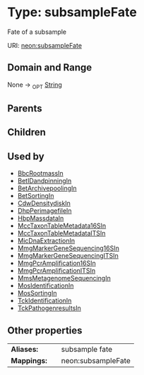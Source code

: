 
# Type: subsampleFate


Fate of a subsample

URI: [neon:subsampleFate](https://data.neonscience.org/subsampleFate)


## Domain and Range

None ->  <sub>OPT</sub> [String](types/String.md)

## Parents


## Children


## Used by

 * [BbcRootmassIn](BbcRootmassIn.md)
 * [BetIDandpinningIn](BetIDandpinningIn.md)
 * [BetArchivepoolingIn](BetArchivepoolingIn.md)
 * [BetSortingIn](BetSortingIn.md)
 * [CdwDensitydiskIn](CdwDensitydiskIn.md)
 * [DhpPerimagefileIn](DhpPerimagefileIn.md)
 * [HbpMassdataIn](HbpMassdataIn.md)
 * [MccTaxonTableMetadata16SIn](MccTaxonTableMetadata16SIn.md)
 * [MccTaxonTableMetadataITSIn](MccTaxonTableMetadataITSIn.md)
 * [MicDnaExtractionIn](MicDnaExtractionIn.md)
 * [MmgMarkerGeneSequencing16SIn](MmgMarkerGeneSequencing16SIn.md)
 * [MmgMarkerGeneSequencingITSIn](MmgMarkerGeneSequencingITSIn.md)
 * [MmgPcrAmplification16SIn](MmgPcrAmplification16SIn.md)
 * [MmgPcrAmplificationITSIn](MmgPcrAmplificationITSIn.md)
 * [MmsMetagenomeSequencingIn](MmsMetagenomeSequencingIn.md)
 * [MosIdentificationIn](MosIdentificationIn.md)
 * [MosSortingIn](MosSortingIn.md)
 * [TckIdentificationIn](TckIdentificationIn.md)
 * [TckPathogenresultsIn](TckPathogenresultsIn.md)

## Other properties

|  |  |  |
| --- | --- | --- |
| **Aliases:** | | subsample fate |
| **Mappings:** | | neon:subsampleFate |

